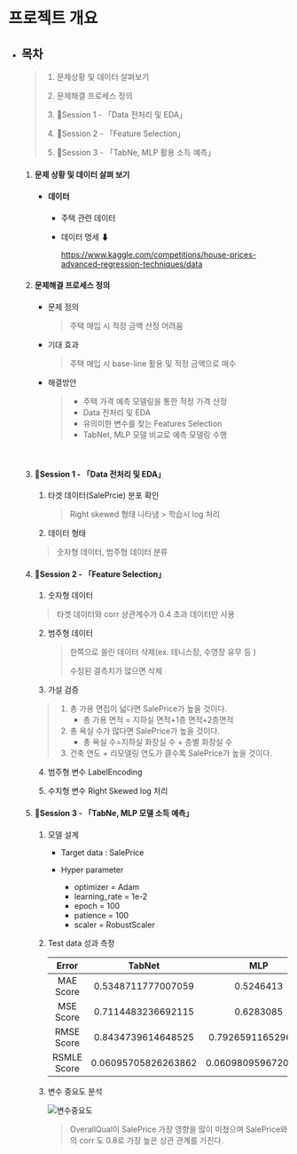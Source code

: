 # 프로젝트 개요

- ## 목차

  >1. 문제상황 및 데이터 살펴보기
  >
  >2. 문제해결 프로세스 정의
  >
  >3. 🥉Session 1 - 「Data 전처리 및 EDA」
  >
  >4. 🥈Session 2 - 「Feature Selection」
  >
  >5. 🥇Session 3 - 「TabNe, MLP 활용 소득 예측」

   

  1. #### 문제 상황 및 데이터 살펴 보기

     - #### **데이터**

       - 주택 관련 데이터

       - 데이터 명세 ⬇

         https://www.kaggle.com/competitions/house-prices-advanced-regression-techniques/data

         

  2. #### 문제해결 프로세스 정의

     - 문제 정의

       > 주택 매입 시 적정 금액 산정 어려움

     - 기대 효과

       > 주택 매입 시 base-line 활용 및 적정 금액으로 매수

     - 해결방안

       > - 주택 가격 예측 모델링을 통한 적정 가격 산정
       > - Data 전처리 및 EDA
       > - 유의미한 변수를 찾는 Features Selection
       > - TabNet, MLP 모델 비교로 예측 모델링 수행

     ​		

  3. #### 🥉Session 1 - 「Data 전처리 및 EDA」

     1. 타겟 데이터(SalePrcie) 분포 확인

        > Right skewed 형태 나타냄 > 학습시 log 처리

     2.  데이터 형태

        > 숫자형 데이터, 범주형 데이터 분류

        

  4. #### 🥈Session 2 - 「Feature Selection」

     1.  숫자형 데이터

        > 타겟 데이터와 corr 상관계수가 0.4 초과 데이터만 사용

     2. 범주형 데이터

        > 한쪽으로 쏠린 데이터 삭제(ex. 테니스장, 수영장 유무 등 )
        >
        > 수정된 결측치가 많으면 삭제

     3.  가설 검증

        > 1. 총 가용 면접이 넓다면 SalePrice가 높을 것이다.
        >    - 총 가용 면적 = 지하실 면적+1층 면적+2층면적
        > 2. 총 욕실 수가 많다면 SalePrice가 높을 것이다.
        >    - 총 욕실 수=지하실 화장실 수 + 층별 화장실 수
        > 3. 건축 연도 + 리모델링 연도가 클수록 SalePrice가 높을 것이다.

     4.  범주형 변수 LabelEncoding

     5. 수치형 변수 Right Skewed log 처리

     

  5. #### 🥇Session 3 - 「TabNe, MLP 모델 소득 예측」

     1. 모델 설계

        - Target data : SalePrice

        - Hyper parameter
          - optimizer = Adam
          - learning_rate = 1e-2
          - epoch = 100
          - patience = 100
          - scaler = RobustScaler

     2. Test data 성과 측정

        |    Error    |       TabNet        |         MLP         |
        | :---------: | :-----------------: | :-----------------: |
        |  MAE Score  | 0.5348711777007059  |      0.5246413      |
        |  MSE Score  | 0.7114483236692115  |      0.6283085      |
        | RMSE Score  | 0.8434739614648525  | 0.7926591165296388  |
        | RSMLE Score | 0.06095705826263862 | 0.06098095967202268 |

     3. 변수 중요도 분석

        ![변수중요도](https://github.com/kinzinzz/Real_estate_Price_Prediction/assets/107156650/a8bb1fa0-0a79-4257-9ac1-8b70e1398207)

        > OverallQual이 SalePrice 가장 영향을 많이 미쳤으며 SalePrice와의 corr 도 0.8로 가장 높은 상관 관계를 가진다.

